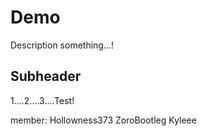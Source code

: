 # Demo

Description something...!


## Subheader

1....2....3....Test!

member:
  Hollowness373
  ZoroBootleg
  Kyleee
